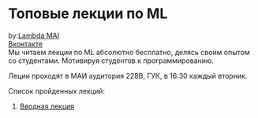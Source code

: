 # Топовые лекции по ML 
by:[Lambda MAI](https://lambda-it.ru/)<br>
[Вконтакте](https://vk.com/lambdamai)<br>
Мы читаем лекции по ML абсолютно бесплатно, делясь своим опытом со студентами. Мотивируя студентов к программированию.


Леции проходят в МАИ аудитория 228В, ГУК, в 16:30 каждый вторник.


Список пройденных лекций:

1. [Вводная лекция](lectures/1_lecture/lecture.md) 
